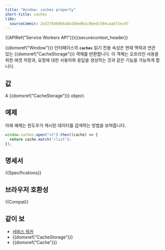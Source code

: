 ```yaml
---
title: "Window: caches property"
short-title: caches
l10n:
  sourceCommit: 2e327846966abb10de0b1c9bedc584caab71ec97
---
```


{{APIRef("Service Workers API")}}{{securecontext_header}}

{{domxref("Window")}} 인터페이스의 **`caches`** 읽기 전용 속성은 현재 맥락과 연관 있는 {{domxref("CacheStorage")}} 객체를 반환합니다.
이 객체는 오프라인 사용을 위한 에셋 저장과, 요청에 대한 사용자화 응답을 생성하는 것과 같은 기능을 가능하게 합니다.

## 값

A {{domxref("CacheStorage")}} object.

## 예제

아래 예제는 윈도우가 캐시된 데이터를 검색하는 방법을 보여줍니다.

```js
window.caches.open("v1").then((cache) => {
  return cache.match("/list");
});
```

## 명세서

{{Specifications}}

## 브라우저 호환성

{{Compat}}

## 같이 보

- [서비스 워커](/ko/docs/Web/API/Service_Worker_API)
- {{domxref("CacheStorage")}}
- {{domxref("Cache")}}
